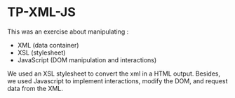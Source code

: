 # TP-XML-JS

This was an exercise about manipulating :
* XML (data container)
* XSL (stylesheet)
* JavaScript (DOM manipulation and interactions)

We used an XSL stylesheet to convert the xml in a HTML output.
Besides, we used Javascript to implement interactions, modify the DOM, and request data from the XML.
